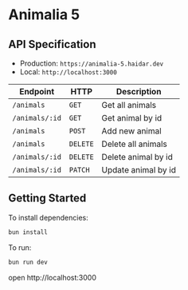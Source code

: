 # Animalia 5

## API Specification

- Production: `https://animalia-5.haidar.dev`
- Local: `http://localhost:3000`

| Endpoint       | HTTP     | Description         |
| -------------- | -------- | ------------------- |
| `/animals`     | `GET`    | Get all animals     |
| `/animals/:id` | `GET`    | Get animal by id    |
| `/animals`     | `POST`   | Add new animal      |
| `/animals`     | `DELETE` | Delete all animals  |
| `/animals/:id` | `DELETE` | Delete animal by id |
| `/animals/:id` | `PATCH`  | Update animal by id |

## Getting Started

To install dependencies:

```sh
bun install
```

To run:

```sh
bun run dev
```

open http://localhost:3000
